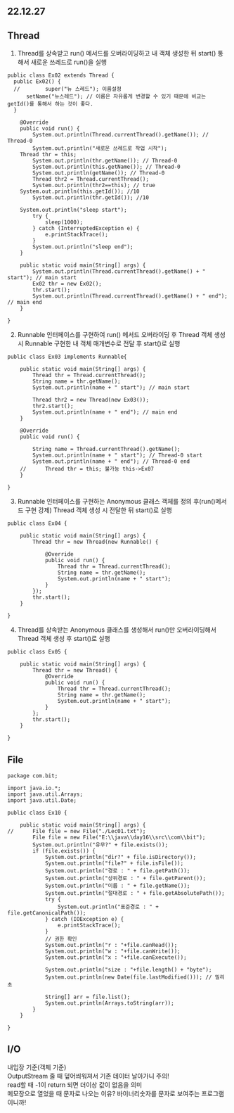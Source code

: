 ## 22.12.27
## Thread
1. Thread를 상속받고 run() 메서드를 오버라이딩하고 내 객체 생성한 뒤 start() 통해서 새로운 쓰레드로 run()을 실행     
```
public class Ex02 extends Thread {
  public Ex02() {
  //		super("뉴 스레드"); 이름설정
      setName("뉴스레드"); // 이름은 자유롭게 변경할 수 있기 때문에 비교는 getId()를 통해서 하는 것이 좋다.
  }

	@Override
	public void run() {
		System.out.println(Thread.currentThread().getName()); // Thread-0
		System.out.println("새로운 쓰레드로 작업 시작");
    Thread thr = this;
		System.out.println(thr.getName()); // Thread-0
		System.out.println(this.getName()); // Thread-0
		System.out.println(getName()); // Thread-0
		Thread thr2 = Thread.currentThread();
		System.out.println(thr2==this); // true
    System.out.println(this.getId()); //10
		System.out.println(thr.getId()); //10
    
    System.out.println("sleep start");
		try {
			sleep(1000);
		} catch (InterruptedException e) {
			e.printStackTrace();
		}
		System.out.println("sleep end");
	}

	public static void main(String[] args) {
		System.out.println(Thread.currentThread().getName() + " start"); // main start
		Ex02 thr = new Ex02();
		thr.start();
		System.out.println(Thread.currentThread().getName() + " end"); // main end
	}

}
```
2. Runnable 인터페이스를 구현하여 run() 메서드 오버라이딩 후 Thread 객체 생성 시 Runnable 구현한 내 객체 매개변수로 전달 후 start()로 실행     
```
public class Ex03 implements Runnable{

	public static void main(String[] args) {
		Thread thr = Thread.currentThread();
		String name = thr.getName();
		System.out.println(name + " start"); // main start
		
		Thread thr2 = new Thread(new Ex03());
		thr2.start();
		System.out.println(name + " end"); // main end
	}

	@Override
	public void run() {
  
		String name = Thread.currentThread().getName();
		System.out.println(name + " start"); // Thread-0 start
		System.out.println(name + " end"); // Thread-0 end
    //		Thread thr = this; 불가능 this->Ex07
	}

}

```
3. Runnable 인터페이스를 구현하는 Anonymous 클래스 객체를 정의 후(run()메서드 구현 강제) Thread 객체 생성 시 전달한 뒤 start()로 실행    
```
public class Ex04 {

	public static void main(String[] args) {
		Thread thr = new Thread(new Runnable() {
			
			@Override
			public void run() {
				Thread thr = Thread.currentThread();
				String name = thr.getName();
				System.out.println(name + " start");
			}
		});
		thr.start();
	}

}
```
4. Thread를 상속받는 Anonymous 클래스를 생성해서 run()만 오버라이딩해서 Thread 객체 생성 후 start()로 실행     
```
public class Ex05 {

	public static void main(String[] args) {
		Thread thr = new Thread() {
			@Override
			public void run() {
				Thread thr = Thread.currentThread();
				String name = thr.getName();
				System.out.println(name + " start");
			}
		};
		thr.start();
	}

}
```
## File
```
package com.bit;

import java.io.*;
import java.util.Arrays;
import java.util.Date;

public class Ex10 {

	public static void main(String[] args) {
//		File file = new File("./Lec01.txt");
		File file = new File("E:\\java\\day16\\src\\com\\bit");
		System.out.println("유무?" + file.exists());
		if (file.exists()) {
			System.out.println("dir?" + file.isDirectory());
			System.out.println("file?" + file.isFile());
			System.out.println("경로 : " + file.getPath());
			System.out.println("상위경로 : " + file.getParent());
			System.out.println("이름 : " + file.getName());
			System.out.println("절대경로 : " + file.getAbsolutePath());
			try {
				System.out.println("표준경로 : " + file.getCanonicalPath());
			} catch (IOException e) {
				e.printStackTrace();
			}
			// 권한 확인
			System.out.println("r : "+file.canRead());
			System.out.println("w : "+file.canWrite());
			System.out.println("x : "+file.canExecute());
			
			System.out.println("size : "+file.length() + "byte");
			System.out.println(new Date(file.lastModified())); // 밀리초
			
			String[] arr = file.list();
			System.out.println(Arrays.toString(arr));
		}
	}

}

```
## I/O
내입장 기준(객체 기준)    
OutputStream 줄 때 덮어씌워져서 기존 데이터 날아가니 주의!    
read할 때 -1이 return 되면 더이상 값이 없음을 의미     
메모장으로 열었을 때 문자로 나오는 이유? 바이너리숫자를 문자로 보여주는 프로그램이니까!     
